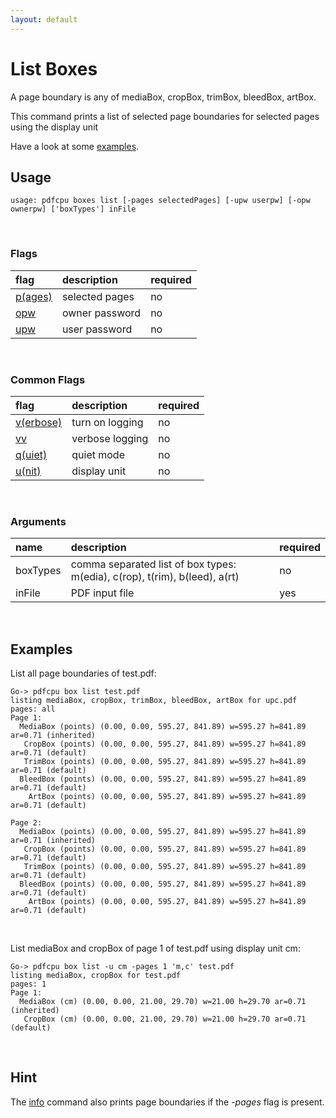 ```yaml
---
layout: default
---
```


# List Boxes

A page boundary is any of mediaBox, cropBox, trimBox, bleedBox, artBox.

This command prints a list of selected page boundaries for selected pages using the display unit

Have a look at some [examples](#examples).

## Usage

```
usage: pdfcpu boxes list [-pages selectedPages] [-upw userpw] [-opw ownerpw] ['boxTypes'] inFile
```

<br>

### Flags

| flag                             | description     | required
|:---------------------------------|:----------------|---------
| [p(ages)](../getting_started/page_selection) | selected pages | no
| [opw](../getting_started/common_flags.md)      | owner password | no
| [upw](../getting_started/common_flags.md)   | user password      | no

<br>

### Common Flags

| flag                             | description     | required
|:---------------------------------|:----------------|---------
| [v(erbose)](../getting_started/common_flags.md) | turn on logging | no
| [vv](../getting_started/common_flags.md)      | verbose logging | no
| [q(uiet)](../getting_started/common_flags.md)   | quiet mode      | no
| [u(nit)](../getting_started/common_flags.md) | display unit  | no
<br>

### Arguments

| name         | description         | required
|:-------------|:--------------------|:--------
| boxTypes     | comma separated list of box types: m(edia), c(rop), t(rim), b(leed), a(rt)      | no
| inFile       | PDF input file      | yes

<br>

## Examples

 List all page boundaries of test.pdf:

```
Go-> pdfcpu box list test.pdf
listing mediaBox, cropBox, trimBox, bleedBox, artBox for upc.pdf
pages: all
Page 1:
  MediaBox (points) (0.00, 0.00, 595.27, 841.89) w=595.27 h=841.89 ar=0.71 (inherited)
   CropBox (points) (0.00, 0.00, 595.27, 841.89) w=595.27 h=841.89 ar=0.71 (default)
   TrimBox (points) (0.00, 0.00, 595.27, 841.89) w=595.27 h=841.89 ar=0.71 (default)
  BleedBox (points) (0.00, 0.00, 595.27, 841.89) w=595.27 h=841.89 ar=0.71 (default)
    ArtBox (points) (0.00, 0.00, 595.27, 841.89) w=595.27 h=841.89 ar=0.71 (default)

Page 2:
  MediaBox (points) (0.00, 0.00, 595.27, 841.89) w=595.27 h=841.89 ar=0.71 (inherited)
   CropBox (points) (0.00, 0.00, 595.27, 841.89) w=595.27 h=841.89 ar=0.71 (default)
   TrimBox (points) (0.00, 0.00, 595.27, 841.89) w=595.27 h=841.89 ar=0.71 (default)
  BleedBox (points) (0.00, 0.00, 595.27, 841.89) w=595.27 h=841.89 ar=0.71 (default)
    ArtBox (points) (0.00, 0.00, 595.27, 841.89) w=595.27 h=841.89 ar=0.71 (default)
```

<br>

List mediaBox and cropBox of page 1 of test.pdf using display unit cm:

```
Go-> pdfcpu box list -u cm -pages 1 'm,c' test.pdf
listing mediaBox, cropBox for test.pdf
pages: 1
Page 1:
  MediaBox (cm) (0.00, 0.00, 21.00, 29.70) w=21.00 h=29.70 ar=0.71 (inherited)
   CropBox (cm) (0.00, 0.00, 21.00, 29.70) w=21.00 h=29.70 ar=0.71 (default)
```

<br>

## Hint

The [info](../info.md) command also prints page boundaries if the *-pages* flag is present.
